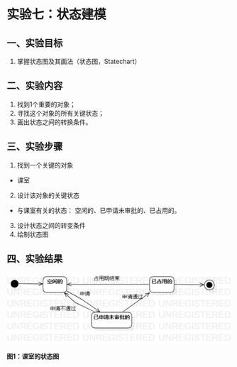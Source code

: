 # 实验七：状态建模

 ## 一、实验目标

 1. 掌握状态图及其画法（状态图，Statechart）

 ## 二、实验内容

1. 找到1个重要的对象；
2. 寻找这个对象的所有关键状态；
3. 画出状态之间的转换条件。

 ## 三、实验步骤

 1. 找到一个关键的对象

 - 课室

 2. 设计该对象的关键状态

 - 与课室有关的状态： 空闲的、已申请未审批的、已占用的。

 3. 设计状态之间的转变条件
4. 绘制状态图

 ## 四、实验结果

 ![课室的状态图](./课室的状态图.jpg)

 **图1：课室的状态图**
